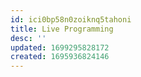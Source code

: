 ```yaml
---
id: ici0bp58n0zoiknq5tahoni
title: Live Programming
desc: ''
updated: 1699295828172
created: 1695936824146
---
```

